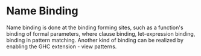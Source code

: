 # Name Binding

Name binding is done at the binding forming sites, such as a function's  binding of formal parameters, where clause binding, let-expression binding, binding in pattern matching. Another kind of binding can be realized by enabling the GHC extension - view patterns.

